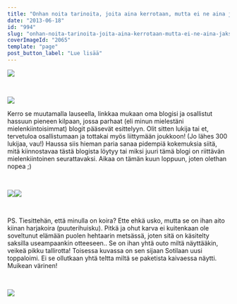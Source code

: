 ```yaml
---
title: "Onhan noita tarinoita, joita aina kerrotaan, mutta ei ne aina jaksa kiinnostaa."
date: "2013-06-18"
id: "994"
slug: "onhan-noita-tarinoita-joita-aina-kerrotaan-mutta-ei-ne-aina-jaksa-kiinnostaa"
coverImageId: "2065"
template: "page"
post_button_label: "Lue lisää"
---
```


[![](images/2013-06-17-196.png)](http://4.bp.blogspot.com/-K7XnOgy0gAM/Ub9ZNKcjcVI/AAAAAAAAGC4/17G46fpiJEM/s1600/2013-06-17-196.png)

 

[![](images/Image1.png)](http://3.bp.blogspot.com/-5cjgnjjL-Vk/UcBnXUFybnI/AAAAAAAAGDo/olzhrV5iKvk/s1600/Image1.png)

Kerro se muutamalla lauseella, linkkaa mukaan oma blogisi ja osallistut hassuun pieneen kilpaan, jossa parhaat (eli minun mielestäni mielenkiintoisimmat) blogit pääsevät esittelyyn. Olit sitten lukija tai et, tervetuloa osallistumaan ja tottakai myös liittymään joukkoon! (Jo lähes 300 lukijaa, vau!) Haussa siis hieman paria sanaa pidempiä kokemuksia siitä, mitä kiinnostavaa tästä blogista löytyy tai miksi juuri tämä blogi on riittävän mielenkiintoinen seurattavaksi. Aikaa on tämän kuun loppuun, joten olethan nopea ;)

 

[![](images/IMG_0136.JPG)](http://3.bp.blogspot.com/-YaT-YtTgCQs/UcBmsoVhk_I/AAAAAAAAGDY/uETsimCokdQ/s1600/IMG_0136.JPG)[![](images/IMG_0154.JPG)](http://1.bp.blogspot.com/-QS0wZHIApCg/UcBmsmw3mZI/AAAAAAAAGDc/RVP1dsPu1TY/s1600/IMG_0154.JPG)

 

PS. Tiesittehän, että minulla on koira? Ette ehkä usko, mutta se on ihan aito kiinan harjakoira (puuterihuisku). Pitkä ja ohut karva ei kuitenkaan ole soveltunut elämään puolen hehtaarin metsässä, joten sitä on käsitelty saksilla useampaankin otteeseen.. Se on ihan yhtä outo miltä näyttääkin, veikeä pikku tallirotta! Toisessa kuvassa on sen sijaan Sotilaan uusi toppaloimi. Ei se ollutkaan yhtä teltta miltä se paketista kaivaessa näytti. Muikean värinen!

 

[![](images/ak.png)](http://2.bp.blogspot.com/-ALT9XO6DadI/UcBmn1_GOQI/AAAAAAAAGDI/VR3G8hbvgzY/s1600/ak.png)
